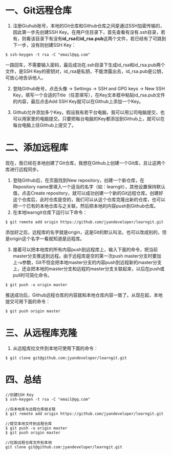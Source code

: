 # 一、Git远程仓库
1. 注册Giuhub账号，本地的Git仓库和Github仓库之间是通过SSH加密传输的，因此第一步先创建SSH Key。在用户住目录下，首先查看有没有.ssh目录，若有，则看该目录下有没有**id_rsa**和**id_rsa.pub**这两个文件，若已经有了可跳到下一步，没有则创建SSH Key：
```
$ ssh-keygen -t rsa -C "email@qq.com"
``` 

一路回车，不需要输入密码，最后成功在.ssh目录下生成id_rsa和id_rsa.pub两个文件，是SSH Key的密钥对，id_rsa是私钥，不能泄露出去，id_rsa.pub是公钥，可放心地告诉他人。

2. 登陆Github账号，点击头像 -> Settings -> SSH and GPG keys -> New SSH Key，填写一个合适的Title（任意填写），在Key文本框中粘贴id_rsa.pub文件的内容，最后点击Add SSH Key就可以在Github上添加一个Key。

3. Github允许添加多个Key。假设我有若干台电脑，我可以用公司电脑提交，也可以用家里的电脑提交。只要把每台电脑的Key都添加到Github上，就可以在每台电脑上往Github上提交了。

# 二、添加远程库
现在，我已经在本地创建了Git仓库，我想在Github上创建一个Git库，且让这两个库进行远程同步。

1. 登陆Github后，在页面找到New repository，创建一个新仓库，在Repository name里填入一个适当的名字（如：learngit），其他设置保持默认值，点击Create repository，就可以成功创建一个新的Git远程仓库。创建好这个仓库后，此时仓库是空的，我们可以从这个仓库克隆出新的仓库，也可以把一个已有的本地仓库与之关联，然后把本地的内容push到Github仓库。</br>
2. 在本地learngit仓库下运行以下命令：
```
$ git remote add origin https://github.com/jyandeveloper/learngit.git
``` 
	
添加好之后，远程库的名字就是origin，这是Git的默认叫法，也可以改成别的，但是origin这个名字一看就知道是远程库。

3. 接着可以把本地库的所有内容push到远程库上，输入下面的命令，把当前master分支推送到远程。由于远程库是空的第一次push master分支时要加上-u参数，Git不但会把本地master分支的内容push到远程新的master分支上，还会把本地的master分支和远程的master分支关联起来，以后在push或pull时可简化命令。
```
$ git push -u origin master
```

推送成功后，Github远程仓库的内容就和本地仓库内容一致了。从现在起，本地提交可用下面的命令：</br>
```
$ git push origin master
```

# 三、从远程库克隆
1. 从远程库拉文件到本地可使用下面的命令：
```
$ git clone git@github.com:jyandeveloper/learngit.git
```

# 四、总结
```
//创建SSH Key
$ ssh-keygen -t rsa -C "email@qq.com"

//将本地库与远程仓库相关联
$ git remote add origin https://github.com/jyandeveloper/learngit.git

//提交本地文件到远程仓库
$ git push -u origin master
$ git push origin master

//拉取远程仓库文件到本地
git clone git@github.com:jyandeveloper/learngit.git
```
